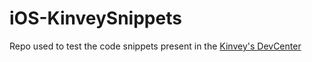 # iOS-KinveySnippets

Repo used to test the code snippets present in the [Kinvey's DevCenter](http://devcenter.kinvey.com)
